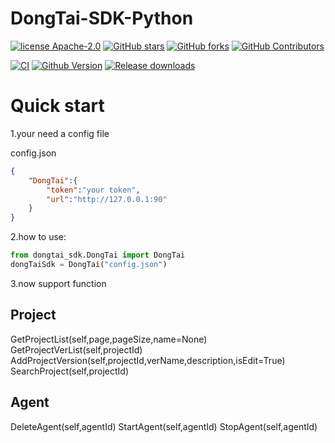 <!--
 * @Author: 饕餮
 * @Date: 2021-12-23 14:25:35
 * @version: 
 * @LastEditors: 饕餮
 * @LastEditTime: 2021-12-24 12:57:34
 * @Description: How to use
-->
# DongTai-SDK-Python

[![license Apache-2.0](https://img.shields.io/github/license/HXSecurity/DongTai-SDK-Python)](https://github.com/HXSecurity/DongTai-SDK-Python/blob/main/LICENSE)
[![GitHub stars](https://img.shields.io/github/stars/HXSecurity/DongTai-SDK-Python.svg?label=Stars&logo=github)](https://github.com/HXSecurity/DongTai-SDK-Python)
[![GitHub forks](https://img.shields.io/github/forks/HXSecurity/DongTai-SDK-Python?label=Forks&logo=github)](https://github.com/HXSecurity/DongTai-SDK-Python)
[![GitHub Contributors](https://img.shields.io/github/contributors/HXSecurity/DongTai-SDK-Python?label=Contributors&logo=github)](https://github.com/HXSecurity/DongTai-SDK-Python)


[![CI](https://github.com/HXSecurity/DongTai-SDK-Python/actions/workflows/release.yml/badge.svg)](https://github.com/HXSecurity/DongTai-SDK-Python/actions/workflows/release.yml)
[![Github Version](https://img.shields.io/github/v/release/HXSecurity/DongTai-SDK-Python?display_name=tag&include_prereleases&sort=semver)](https://github.com/HXSecurity/DongTai-SDK-Python/releases)
[![Release downloads](https://shields.io/github/downloads/HXSecurity/DongTai-SDK-Python/total)](https://github.com/HXSecurity/DongTai-SDK-Python/releases)


# Quick start

1.your need a config file

config.json
```json
{
    "DongTai":{
        "token":"your token",
        "url":"http://127.0.0.1:90"
    }
}
```

2.how to use:
```python
from dongtai_sdk.DongTai import DongTai
dongTaiSdk = DongTai("config.json")
```

3.now support function
## Project
GetProjectList(self,page,pageSize,name=None)
GetProjectVerList(self,projectId)
AddProjectVersion(self,projectId,verName,description,isEdit=True)
SearchProject(self,projectId)

## Agent
DeleteAgent(self,agentId)
StartAgent(self,agentId)
StopAgent(self,agentId)
